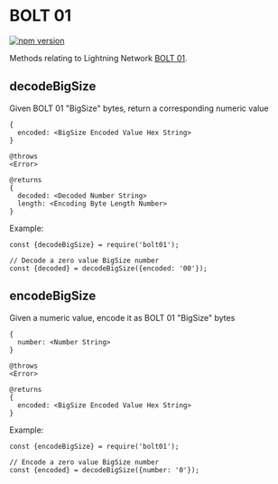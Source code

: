 # BOLT 01

[![npm version](https://badge.fury.io/js/bolt01.svg)](https://badge.fury.io/js/bolt01)

Methods relating to Lightning Network
[BOLT 01](https://github.com/lightningnetwork/lightning-rfc/blob/master/01-messaging.md).

## decodeBigSize

Given BOLT 01 "BigSize" bytes, return a corresponding numeric value

    {
      encoded: <BigSize Encoded Value Hex String>
    }

    @throws
    <Error>

    @returns
    {
      decoded: <Decoded Number String>
      length: <Encoding Byte Length Number>
    }

Example:

```node
const {decodeBigSize} = require('bolt01');

// Decode a zero value BigSize number
const {decoded} = decodeBigSize({encoded: '00'});
```

## encodeBigSize

Given a numeric value, encode it as BOLT 01 "BigSize" bytes

    {
      number: <Number String>
    }

    @throws
    <Error>

    @returns
    {
      encoded: <BigSize Encoded Value Hex String>
    }

Example:

```node
const {encodeBigSize} = require('bolt01');

// Encode a zero value BigSize number
const {encoded} = decodeBigSize({number: '0'});
```
